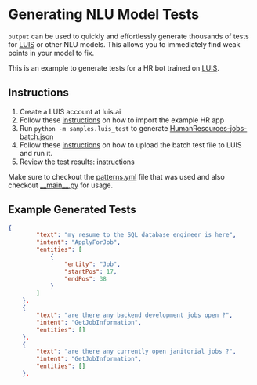 # Generating NLU Model Tests

```putput``` can be used to quickly and effortlessly generate thousands of tests for [LUIS](www.luis.ai) or other NLU models.
This allows you to immediately find weak points in your model to fix.

This is an example to generate tests for a HR bot trained on [LUIS](www.luis.ai).

## Instructions

1. Create a LUIS account at luis.ai
2. Follow these [instructions](https://docs.microsoft.com/en-us/azure/cognitive-services/luis/luis-tutorial-batch-testing#import-example-app) on how to import the example HR app
3. Run ```python -m samples.luis_test``` to generate [HumanResources-jobs-batch.json](HumanResources-jobs-batch.json)
4. Follow these [instructions](https://docs.microsoft.com/en-us/azure/cognitive-services/luis/luis-tutorial-batch-testing#run-the-batch-with-entities) on how to upload the batch test file to LUIS and run it.
5. Review the test results: [instructions](https://docs.microsoft.com/en-us/azure/cognitive-services/luis/luis-tutorial-batch-testing#review-entity-batch-results)

Make sure to checkout the [patterns.yml](patterns.yml) file that was used and also checkout [\_\_main\_\_.py](__main__.py) for usage.

## Example Generated Tests

```JSON
{
        "text": "my resume to the SQL database engineer is here",
        "intent": "ApplyForJob",
        "entities": [
            {
                "entity": "Job",
                "startPos": 17,
                "endPos": 38
            }
        ]
    },
    {
        "text": "are there any backend development jobs open ?",
        "intent": "GetJobInformation",
        "entities": []
    },
    {
        "text": "are there any currently open janitorial jobs ?",
        "intent": "GetJobInformation",
        "entities": []
    },

```
